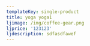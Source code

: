 ```yaml
---
templateKey: single-product
title: yoga yoga1
ljimage: /img/coffee-gear.png
ljprice: '123123'
ljdescription: sdfasdfawef
---
```


